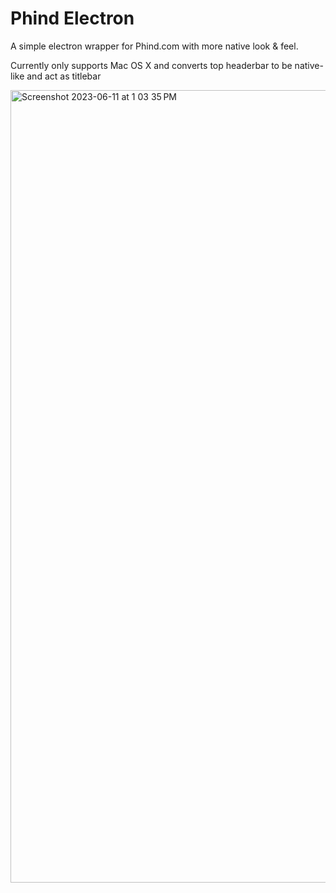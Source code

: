 # Phind Electron

A simple electron wrapper for Phind.com with more native look & feel.

Currently only supports Mac OS X and converts top headerbar to be native-like and act as titlebar

<img width="1268" alt="Screenshot 2023-06-11 at 1 03 35 PM" src="https://github.com/SilverMarcs/phind-electron/assets/77480421/93cbd79a-01aa-417f-9611-6e664915ae6f">
